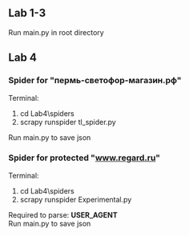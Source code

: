 ## Lab 1-3
Run main.py in root directory

## Lab 4
### Spider for "пермь-светофор-магазин.рф"
Terminal:
1. cd Lab4\spiders
2. scrapy runspider tl_spider.py

Run main.py to save json

### Spider for protected "www.regard.ru"
Terminal:
1. cd Lab4\spiders
2. scrapy runspider Experimental.py

Required to parse: <b>USER_AGENT</b>\
Run main.py to save json
